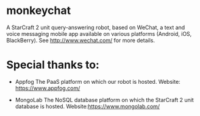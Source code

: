 monkeychat
==========
A StarCraft 2 unit query-answering robot, based on WeChat, a text and voice
messaging mobile app available on various platforms (Android, iOS, BlackBerry).
See http://www.wechat.com/ for more details.

Special thanks to:
==========
- Appfog
The PaaS platform on which our robot is hosted.
Website: https://www.appfog.com/

- MongoLab
The NoSQL database platform on which the StarCraft 2 unit database is hosted.
Website:https://www.mongolab.com/
